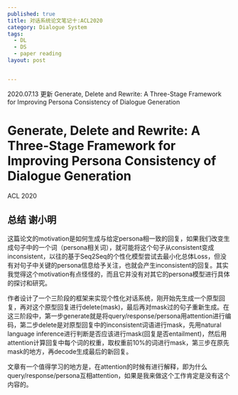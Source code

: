 ```yaml
---
published: true
title: 对话系统论文笔记十:ACL2020
category: Dialogue System
tags: 
  - DL
  - DS
  - paper reading
layout: post


---
```


2020.07.13 更新 Generate, Delete and Rewrite: A Three-Stage Framework for Improving Persona Consistency of Dialogue Generation

# Generate, Delete and Rewrite: A Three-Stage Framework for Improving Persona Consistency of Dialogue Generation

ACL 2020

## 总结 谢小明

这篇论文的motivation是如何生成与给定persona相一致的回复，如果我们改变生成句子中的一个词（persona相关词），就可能将这个句子从consistent变成inconsistent，以往的基于Seq2Seq的个性化模型尝试去最小化总体Loss，但没有对句子中关键的persona信息给予关注，也就会产生inconsistent的回复。其实我觉得这个motivation有点怪怪的，而且它并没有对其它的persona模型进行具体的探讨和研究。

作者设计了一个三阶段的框架来实现个性化对话系统，刚开始先生成一个原型回复，再对这个原型回复进行delete(mask)，最后再对mask过的句子重新生成。在这三阶段中，第一步generate就是将query/response/persona用attention进行编码，第二步delete是对原型回复中的inconsistent词语进行mask，先用natural language inference进行判断是否应该进行mask(回复是否entailment)，然后用attention计算回复中每个词的权重，取权重前10%的词进行mask，第三步在原先mask的地方，再decode生成最后的新回复。

文章有一个值得学习的地方是，在attention的时候有进行解释，即为什么query/response/persona互相attention，如果是我来做这个工作肯定是没有这个内容的。
